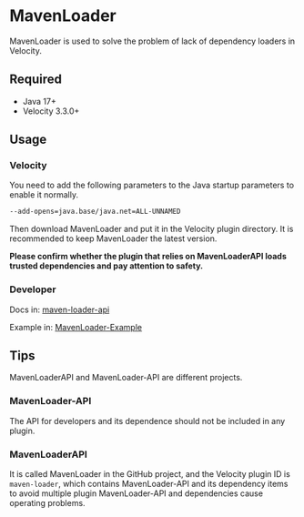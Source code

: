 # MavenLoader
MavenLoader is used to solve the problem of lack of dependency loaders in Velocity.

## Required
- Java 17+
- Velocity 3.3.0+

## Usage

### Velocity
You need to add the following parameters to the Java startup parameters to enable it normally.

```bash
--add-opens=java.base/java.net=ALL-UNNAMED
```

Then download MavenLoader and put it in the Velocity plugin directory. It is recommended to keep MavenLoader the latest version.

**Please confirm whether the plugin that relies on MavenLoaderAPI loads trusted dependencies and pay attention to safety.**

### Developer
Docs in: [maven-loader-api](https://github.com/LevelTranic/MavenLoader-API)

Example in: [MavenLoader-Example](https://github.com/LevelTranic/MavenLoader-Example)

## Tips
MavenLoaderAPI and MavenLoader-API are different projects.

### MavenLoader-API
The API for developers and its dependence should not be included in any plugin.

### MavenLoaderAPI
It is called MavenLoader in the GitHub project, and the Velocity plugin ID is `maven-loader`, which contains MavenLoader-API and its dependency items to avoid multiple plugin MavenLoader-API and dependencies cause operating problems.